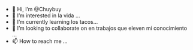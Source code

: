- 👋 Hi, I’m @Chuybuy
- 👀 I’m interested in  la vida ...
- 🌱 I’m currently learning  los tacos...
- 💞️ I’m looking to collaborate on en trabajos que eleven mi conocimiento ...
- 📫 How to reach me ...

<!---
Chuybuy/Chuybuy is a ✨ special ✨ repository because its `README.md` (this file) appears on your GitHub profile.
You can click the Preview link to take a look at your changes.
--->
